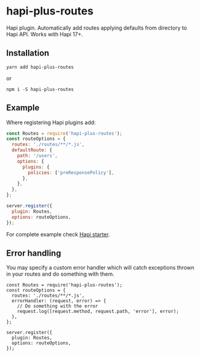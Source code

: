 hapi-plus-routes
================

Hapi plugin. Automatically add routes applying defaults from directory to Hapi API. 
Works with Hapi 17+.

Installation
------------

    yarn add hapi-plus-routes
    
or    

    npm i -S hapi-plus-routes

Example
-------
Where registering Hapi plugins add:

```js
const Routes = require('hapi-plus-routes');
const routeOptions = {
  routes: './routes/**/*.js',
  defaultRoute: {
    path: '/users',
    options: {
      plugins: {
        policies: ['preResponsePolicy'],
      },
    },
  },
};

server.register({
  plugin: Routes,
  options: routeOptions,
});
```

For complete example check [Hapi starter](https://github.com/Devtailor/hapi-starter).

Error handling
----------------------
You may specify a custom error handler which will catch exceptions thrown in your routes and do something with them.

```
const Routes = require('hapi-plus-routes');
const routeOptions = {
  routes: './routes/**/*.js',
  errorHandler: (request, error) => {
    // Do something with the error
    request.log([request.method, request.path, 'error'], error);
  },
};

server.register({
  plugin: Routes,
  options: routeOptions,
});
```
